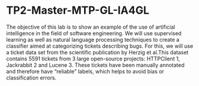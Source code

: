 # TP2-Master-MTP-GL-IA4GL
The objective of this lab is to show an example of the use of artificial intelligence in the field of software engineering. We will use supervised learning as well as natural language processing techniques to create a classifier aimed at categorizing tickets describing bugs. For this, we will use a ticket data set from the scientific publication by Herzig et al.This dataset contains 5591 tickets from 3 large open-source projects: HTTPClient 1, Jackrabbit 2 and Lucene 3. These tickets have been manually annotated and therefore have “reliable” labels, which helps to avoid bias or classification errors.
